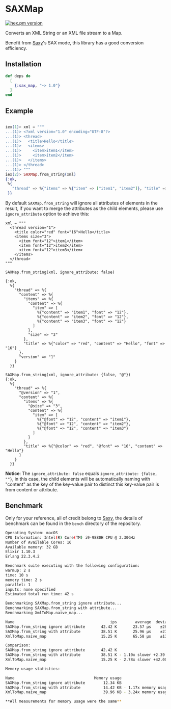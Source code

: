 # SAXMap

[![hex.pm version](https://img.shields.io/hexpm/v/sax_map.svg)](https://hex.pm/packages/sax_map)

Converts an XML String or an XML file stream to a Map.

Benefit from [Saxy](https://hex.pm/packages/saxy)'s SAX mode, this library has a good conversion efficiency.

## Installation

```elixir
def deps do
  [
    {:sax_map, "~> 1.0"}
  ]
end
```

## Example

```elixir

iex(1)> xml = """
...(1)> <?xml version="1.0" encoding="UTF-8"?>
...(1)> <thread>
...(1)>   <title>Hello</title>
...(1)>   <items>
...(1)>     <item>item1</item>
...(1)>     <item>item2</item>
...(1)>   </items>
...(1)> </thread>
...(1)> """
iex(2)> SAXMap.from_string(xml)
{:ok,
 %{
   "thread" => %{"items" => %{"item" => ["item1", "item2"]}, "title" => "Hello"}
 }}
```

By default `SAXMap.from_string` will ignore all attributes of elements in the result, if you want to merge the attributes as the child elements, please use `ignore_attribute` option to achieve this:

```
xml = """
  <thread version="1">
    <title color="red" font="16">Hello</title>
    <items size="3">
      <item font="12">item1</item>
      <item font="12">item2</item>
      <item font="12">item3</item>
    </items>
  </thread>
"""

SAXMap.from_string(xml, ignore_attribute: false)

{:ok,
  %{
    "thread" => %{
      "content" => %{
        "items" => %{
          "content" => %{
            "item" => [
              %{"content" => "item1", "font" => "12"},
              %{"content" => "item2", "font" => "12"},
              %{"content" => "item3", "font" => "12"}
            ]
          },
          "size" => "3"
        },
        "title" => %{"color" => "red", "content" => "Hello", "font" => "16"}
      },
      "version" => "1"
    }
  }}

SAXMap.from_string(xml, ignore_attribute: {false, "@"})
{:ok,
  %{
    "thread" => %{
      "@version" => "1",
      "content" => %{
        "items" => %{
          "@size" => "3",
          "content" => %{
            "item" => [
              %{"@font" => "12", "content" => "item1"},
              %{"@font" => "12", "content" => "item2"},
              %{"@font" => "12", "content" => "item3"}
            ]
          }
        },
        "title" => %{"@color" => "red", "@font" => "16", "content" => "Hello"}
      }
    }
  }}
```

**Notice**: The `ignore_attribute: false` equals `ignore_attribute: {false, ""}`, in this case, the child elements will be automatically naming with "content" as the key of the key-value pair to distinct this key-value pair is from content or attribute.

## Benchmark

Only for your reference, all of credit belong to [Saxy](https://hex.pm/packages/saxy), the details of benchmark can be found in the `bench` directory of the repository.

```bash
Operating System: macOS
CPU Information: Intel(R) Core(TM) i9-9880H CPU @ 2.30GHz
Number of Available Cores: 16
Available memory: 32 GB
Elixir 1.10.3
Erlang 22.3.4.2

Benchmark suite executing with the following configuration:
warmup: 2 s
time: 10 s
memory time: 2 s
parallel: 1
inputs: none specified
Estimated total run time: 42 s

Benchmarking SAXMap.from_string ignore attribute...
Benchmarking SAXMap.from_string with attribute...
Benchmarking XmlToMap.naive_map...

Name                                          ips        average  deviation         median         99th %
SAXMap.from_string ignore attribute       42.42 K       23.57 μs    ±28.32%          23 μs          43 μs
SAXMap.from_string with attribute         38.51 K       25.96 μs    ±27.96%          25 μs          47 μs
XmlToMap.naive_map                        15.25 K       65.58 μs    ±13.78%          63 μs          95 μs

Comparison:
SAXMap.from_string ignore attribute       42.42 K
SAXMap.from_string with attribute         38.51 K - 1.10x slower +2.39 μs
XmlToMap.naive_map                        15.25 K - 2.78x slower +42.00 μs

Memory usage statistics:

Name                                   Memory usage
SAXMap.from_string ignore attribute        12.34 KB
SAXMap.from_string with attribute          14.42 KB - 1.17x memory usage +2.08 KB
XmlToMap.naive_map                         39.96 KB - 3.24x memory usage +27.62 KB

**All measurements for memory usage were the same**
```
